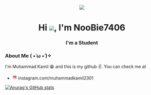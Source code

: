 <p align="center">
<img width="350px"  src="https://c.tenor.com/jVTOMVDbw0sAAAAC/cirno-fumo.gif"/>
</p>

<h1 align="center">Hi <img src="https://raw.githubusercontent.com/MartinHeinz/MartinHeinz/master/wave.gif" height="30px">, I'm NooBie7406</h1>
<h3 align="center">I'm a Student</h3>

### <b>About Me ( •̀ ω •́ )✧</b>

I'm Muhammad Kamil 😁 and this is my github ✌. You can check me at 
- <img src="icons8-instagram.gif" height="15px"> instagram.com/muhammadkamil2301

[![Anurag's GitHub stats](https://github-readme-stats.vercel.app/api?username=muhammadKamil06&theme=radical&show_icons=true)](https://github.com/anuraghazra/github-readme-stats)
